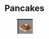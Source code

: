 # Pancakes

<figure><img src="../../../.gitbook/assets/image (42).png" alt=""><figcaption></figcaption></figure>
